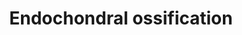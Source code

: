 ---
annotations:
- type: Pathway Ontology
  value: regulatory pathway
authors:
- MaintBot
- AlexanderPico
- Egonw
- Susan
- Eweitz
description: ''
last-edited: 2021-05-16
organisms:
- Rattus norvegicus
redirect_from:
- /index.php/Pathway:WP1308
- /instance/WP1308
schema-jsonld:
- '@context': https://schema.org/
  '@id': https://wikipathways.github.io/pathways/WP1308.html
  '@type': Dataset
  creator:
    '@type': Organization
    name: WikiPathways
  description: ''
  keywords:
  - TNAP
  - Alpl
  - Mgp
  - Thyroid hormone
  - Runx3
  - cAMP
  - Bapx1
  - Ghr
  - Spp1
  - Stat1
  - Hmgcs1
  - Plau
  - Frzb
  - LOC312831
  - Vegfa
  - Acan
  - Prkaca
  - Col2a1
  - Serpinh1
  - Chst11
  - Cab39
  - Thra
  - Adamts4
  - Cdkn1c
  - COL10A1
  - Sox6
  - Mef2c
  - Ddr2
  - Timp3
  - Igf2
  - Igf1r
  - Growth hormone
  - Cst10
  - Enpp1
  - Igf1
  - Adamts5
  - Ctsl1
  - CALM1
  - Runx2
  - Fgf2
  - Akt1
  - Adamts1
  - Pthlh
  - Bmpr1a
  - Tgfb1
  - Slc38a2
  - Oxygen
  - Bmp7
  - Mmp13
  - Ift88
  - Fgfr1
  - Sox9
  - Ihh
  - Ptch1
  - Tgfb2
  - Pthr1
  - Pth
  - Triiodothyronine
  - Stat5b
  - Kif3a
  - GLI3
  - Bmp6
  - Mmp9
  - Scin
  - Hdac4
  - Fgfr3
  - FGF18
  - Plat
  license: CC0
  name: Endochondral ossification
seo: CreativeWork
title: Endochondral ossification
wpid: WP1308
---